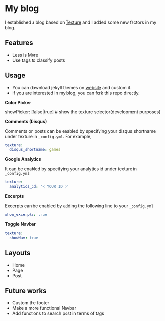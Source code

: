 # My blog

I established a blog based on [Texture](https://thelehhman.com/texture)
and I added some new factors in my blog.

## Features
- Less is More
- Use tags to classify posts

## Usage
- You can download jekyll themes on [website](http://jekyllthemes.org/) and custom it.
- If you are interested in my blog, you can fork this repo directly. 

**Color Picker**

showPicker: [false|true] # show the texture selector(development purposes)

**Comments (Disqus)**

Comments on posts can be enabled by specifying your disqus_shortname under texture in `_config.yml`. For example,
```yaml
texture:
  disqus_shortname: games
```

**Google Analytics**

It can be enabled by specifying your analytics id under texture in `_config.yml`
```yaml
texture:
  analytics_id: '< YOUR ID >'
```

**Excerpts**

Excerpts can be enabled by adding the following line to your `_config.yml`
```yaml
show_excerpts: true
```

**Toggle Navbar**

```yaml
texture:
  showNav: true
```

## Layouts

- Home
- Page
- Post

## Future works

- Custom the footer
- Make a more functional Navbar
- Add functions to search post in terms of tags